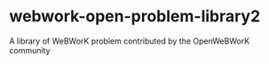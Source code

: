 webwork-open-problem-library2
=============================

A library of WeBWorK problem contributed by the OpenWeBWorK community